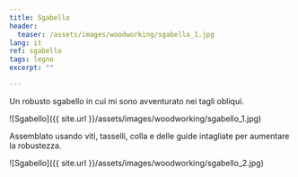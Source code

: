 ```yaml
---
title: Sgabello
header:
  teaser: /assets/images/woodworking/sgabello_1.jpg
lang: it
ref: sgabello
tags: legno
excerpt: ""

---
```


Un robusto sgabello in cui mi sono avventurato nei tagli obliqui.

![Sgabello]({{ site.url }}/assets/images/woodworking/sgabello_1.jpg)

Assemblato usando viti, tasselli, colla e delle guide intagliate per aumentare la robustezza.

![Sgabello]({{ site.url }}/assets/images/woodworking/sgabello_2.jpg)
